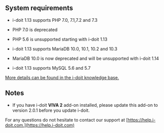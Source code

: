 System requirements
-------------------

*   i-doit 1.13 supports PHP 7.0, 7.1,7.2 and 7.3
*   PHP 7.0 is deprecated

*   PHP 5.6 is unsupported starting with i-doit 1.13

*   i-doit 1.13 supports MariaDB 10.0, 10.1, 10.2 and 10.3

*   MariaDB 10.0 is now deprecated and will be unsupported with i-doit 1.14

*   i-doit 1.13 supports MySQL 5.6 and 5.7

[More details can be found in the i-doit knowledge base.](/display/de/Systemvoraussetzungen)

Notes
-----

*   If you have i-doit **VIVA 2** add-on installed, please update this add-on to version 2.0.1 before you update i-doit.

For any questions do not hesitate to contact our support at [https://help.i-doit.com.](https://help.i-doit.com)